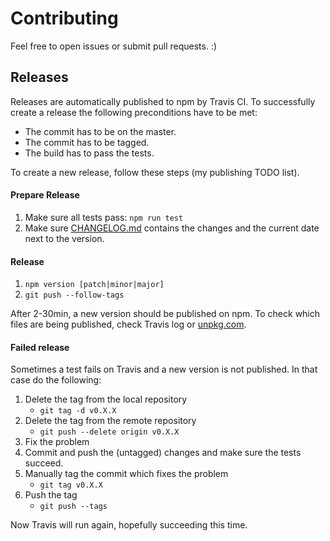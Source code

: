 # Contributing

Feel free to open issues or submit pull requests. :)

## Releases

Releases are automatically published to npm by Travis CI. To successfully create a release the following preconditions have to be met:
- The commit has to be on the master.
- The commit has to be tagged.
- The build has to pass the tests.

To create a new release, follow these steps (my publishing TODO list).

#### Prepare Release
1. Make sure all tests pass: `npm run test`
2. Make sure [CHANGELOG.md](./CHANGELOG.md) contains the changes and the current date next to the version.

#### Release
1. `npm version [patch|minor|major]`
2. `git push --follow-tags`

After 2-30min, a new version should be published on npm. To check which files are being published, check Travis log or [unpkg.com](https://unpkg.com/puppeteer-cluster/).

#### Failed release
Sometimes a test fails on Travis and a new version is not published. In that case do the following:

1. Delete the tag from the local repository
    - `git tag -d v0.X.X`
2. Delete the tag from the remote repository
    - `git push --delete origin v0.X.X`
3. Fix the problem
4. Commit and push the (untagged) changes and make sure the tests succeed.
5. Manually tag the commit which fixes the problem
    - `git tag v0.X.X`
6. Push the tag
    - `git push --tags`

Now Travis will run again, hopefully succeeding this time.
